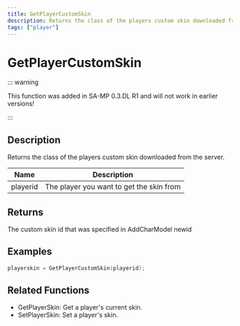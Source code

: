 ```yaml
---
title: GetPlayerCustomSkin
description: Returns the class of the players custom skin downloaded from the server.
tags: ["player"]
---
```


# GetPlayerCustomSkin

<TagLinks />

::: warning

This function was added in SA-MP 0.3.DL R1 and will not work in earlier versions!

:::

## Description

Returns the class of the players custom skin downloaded from the server.

| Name     | Description                              |
| -------- | ---------------------------------------- |
| playerid | The player you want to get the skin from |

## Returns

The custom skin id that was specified in AddCharModel newid

## Examples

```c
playerskin = GetPlayerCustomSkin(playerid);
```

## Related Functions

- GetPlayerSkin: Get a player's current skin.
- SetPlayerSkin: Set a player's skin.

